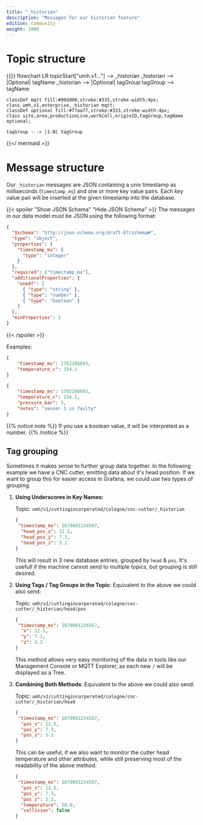 ```yaml
---
title: "_historian"
description: "Messages for our historian feature"
edition: community
weight: 1000
---
```


# Topic structure

{{<mermaid theme="neutral" >}}
flowchart LR
topicStart["umh.v1..."] --> _historian
_historian --> |Optional| tagName
_historian --> |Optional| tagGroup
tagGroup --> tagName

    classDef mqtt fill:#00dd00,stroke:#333,stroke-width:4px;
    class umh,v1,enterprise,_historian mqtt;
    classDef optional fill:#77aa77,stroke:#333,stroke-width:4px;
    class site,area,productionLine,workCell,originID,tagGroup,tagName optional;

    tagGroup -.-> |1-N| tagGroup
{{</ mermaid >}}


# Message structure

Our `_historian` messages are JSON containing a unix timestamp as milliseconds (`timestamp_ms`) and one or more key value pairs.
Each key value pair will be inserted at the given timestamp into the database.

{{< spoiler "Show JSON Schema" "Hide JSON Schema" >}}
The messages in our data model must be JSON using the following format:

```json
{
  "$schema": "http://json-schema.org/draft-07/schema#",
  "type": "object",
  "properties": {
    "timestamp_ms": {
      "type": "integer"
    }
  },
  "required": ["timestamp_ms"],
  "additionalProperties": {
    "oneOf": [
      { "type": "string" },
      { "type": "number" },
      { "type": "boolean" }
    ]
  },
  "minProperties": 2
}
```

{{< /spoiler >}}

Examples:
```json
{
    "timestamp_ms": 1702286893,
    "temperature_c": 154.1
}
```

```json
{
    "timestamp_ms": 1702286893,
    "temperature_c": 154.1,
    "pressure_bar": 5,
    "notes": "sensor 1 is faulty"
}
```


{{% notice note %}}
If you use a boolean value, it will be interpreted as a number.
{{% /notice %}}


## Tag grouping
Sometimes it makes sense to further group data together.
In the following example we have a CNC cutter, emitting data about it's head position.
If we want to group this for easier access in Grafana, we could use two types of grouping.
1) __Using Underscores in Key Names:__

    Topic: `umh/v1/cuttingincorperated/cologne/cnc-cutter/_historian`
    ```json
    {
     "timestamp_ms": 1670001234567,
      "head_pos_x": 12.5,
      "head_pos_y": 7.3,
      "head_pos_z": 3.2
    }
    ```
   This will result in 3 new database entries, grouped by `head` & `pos`.
   It's usefull if the machine cannot send to multiple topics, but grouping is still desired.

2) __Using Tags / Tag Groups in the Topic__:
   Equivalent to the above we could also send:

   Topic: `umh/v1/cuttingincorperated/cologne/cnc-cutter/_historian/head/pos`
    ```json
    {
     "timestamp_ms": 1670001234567,
      "x": 12.5,
      "y": 7.3,
      "z": 3.2
    }
    ```
    This method allows very easy monitoring of the data in tools like our Management Console or MQTT Explorer, as each new `/` will be displayed as a Tree.

3) __Combining Both Methods__:
   Equivalent to the above we could also send:

   Topic: `umh/v1/cuttingincorperated/cologne/cnc-cutter/_historian/head`
    ```json
    {
     "timestamp_ms": 1670001234567,
      "pos_x": 12.5,
      "pos_y": 7.3,
      "pos_z": 3.2
    }
    ```
   This can be useful, if we also want to monitor the cutter head temperature and other attributes, while still preserving most of the readability of the above method.
    ```json
    {
     "timestamp_ms": 1670001234567,
      "pos_x": 12.5,
      "pos_y": 7.3,
      "pos_z": 3.2,
      "temperature": 50.0,
      "collision": false
    }
    ```